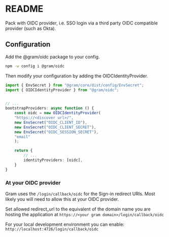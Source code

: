 # README

Pack with OIDC provider, i.e. SSO login via a third party OIDC compatible provider (such as Okta).

## Configuration

Add the @gram/oidc package to your config.

```sh
npm -w config i @gram/oidc
```

Then modify your configuration by adding the OIDCIdentityProvider.

```ts
import { EnvSecret } from "@gram/core/dist/config/EnvSecret";
import { OIDCIdentityProvider } from "@gram/oidc";


// ...
bootstrapProviders: async function () {
    const oidc = new OIDCIdentityProvider(
    "https://<discover url>/",
    new EnvSecret("OIDC_CLIENT_ID"),
    new EnvSecret("OIDC_CLIENT_SECRET"),
    new EnvSecret("OIDC_SESSION_SECRET"),
    "email"
    );

    return {
        // ...
        identityProviders: [oidc],
    }
}
```

### At your OIDC provider

Gram uses the `/login/callback/oidc` for the Sign-in redirect URIs. Most likely you will need to allow this at your OIDC provider.

Set allowed redirect_url to the equivalent of the domain name you are hosting the application at
`https://<your gram domain>/login/callback/oidc`

For your local development environment you can enable:
`http://localhost:4726/login/callback/oidc`
